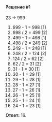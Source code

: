 #### Решение #1

23 → 999

1. 999 - 1 = 998 [1]
2. 998 / 2 = 499 [2]
3. 499 - 1 = 498 [1]
4. 498 / 2 = 249 [2]
5. 249 - 1 = 248 [1]
6. 248 / 2 = 124 [2]
7. 124 / 2 = 62 [2]
8. 62 / 2 = 31 [2]
9. 31 - 1 = 30 [1]
10. 30 - 1 = 29 [1]
11. 29 - 1 = 28 [1]
12. 28 - 1 = 27 [1]
13. 27 - 1 = 26 [1]
14. 26 - 1 = 25 [1]
15. 25 - 1 = 24 [1]
16. 24 - 1 = 23 [1]

**Ответ:** 16.
